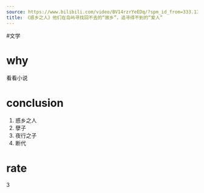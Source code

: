 ```yaml
---
source: https://www.bilibili.com/video/BV14rzrYeEDq/?spm_id_from=333.1387.favlist.content.click&vd_source=549bde2564979641a5f0adbcfa529b0a
title: 《惑乡之人》他们在岛屿寻找回不去的“故乡”，追寻得不到的“爱人”
---
```


#文学
# why
看看小说

# conclusion
1. 惑乡之人
2. 孽子
3. 夜行之子
4. 断代

# rate
3
